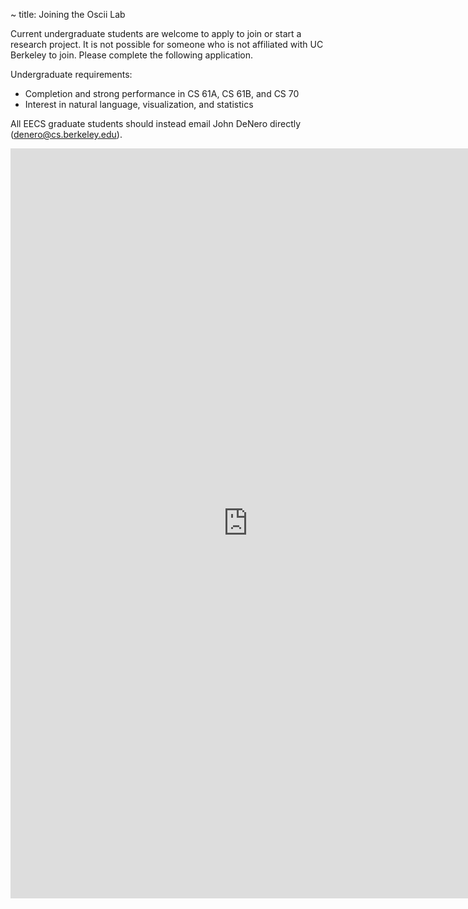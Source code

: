 ~ title: Joining the Oscii Lab

<block styles>
</block styles>

<block content>
Current undergraduate students are welcome to apply to join or
start a research project. It is not possible for someone who is not affiliated
with UC Berkeley to join. Please complete the following application.

Undergraduate requirements:

* Completion and strong performance in CS 61A, CS 61B, and CS 70
* Interest in natural language, visualization, and statistics

All EECS graduate students should instead email John DeNero directly
(denero@cs.berkeley.edu).

<iframe src="https://docs.google.com/a/berkeley.edu/forms/d/1b8KfqS-H5DYeRkB78zYQtm10-h_UesJnzH13MBIoe2I/viewform?embedded=true"
width="760" height="1200" frameborder="0" marginheight="0" marginwidth="0">Loading...</iframe>
</block content>


<block dependencies>
</block dependencies>

